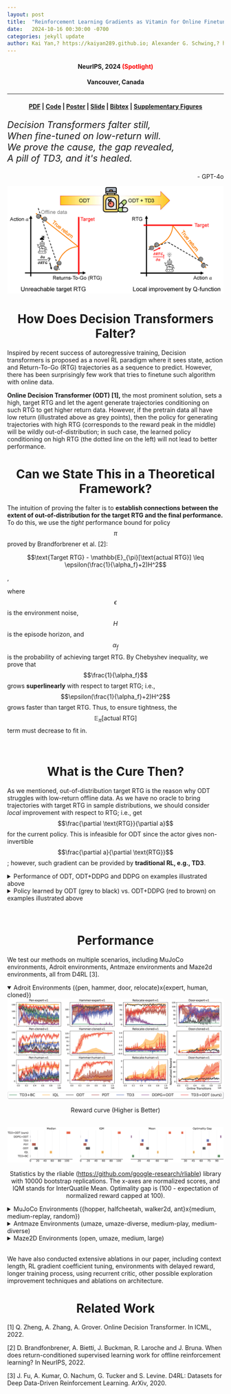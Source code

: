 ```yaml
---
layout: post
title:  "Reinforcement Learning Gradients as Vitamin for Online Finetuning Decision Transformers" 
date:   2024-10-16 00:30:00 -0700
categories: jekyll update
author: Kai Yan,? https://kaiyan289.github.io; Alexander G. Schwing,? https://alexander-schwing.de; Yu-Xiong Wang? https://yxw.web.illinois.edu
---
```


<script
  src="https://cdn.mathjax.org/mathjax/latest/MathJax.js?config=TeX-AMS-MML_HTMLorMML"
  type="text/javascript">
</script>

<h4 align="center"> NeurIPS, 2024 <font color="red"><b>(Spotlight)</b></font></h4>  
<h4 align="center"> Vancouver, Canada </h4>  
<hr>
<h4 align="center"> <a href="https://arxiv.org/abs/2410.24108">PDF</a> | <a href="https://github.com/KaiYan289/RL_as_Vitamin_for_Online_Decision_Transformers">Code</a> | <a href="/assets/neurips_24_poster.pdf">Poster</a> | <a href="/assets/NeurIPS24-kai-revised.pptx">Slide</a> | <a href="/bibtex/ODTTD3.txt">Bibtex</a> | <a href="/assets/breakdown_rliable.rar">Supplementary Figures</a></h4>

<div class="quote"><p style='font-size:16pt'><i>
Decision Transformers falter still,<br>
When fine-tuned on low-return will.<br>
We prove the cause, the gap revealed,<br>
A pill of TD3, and it's healed.</i></p><p align="right">- GPT-4o</p></div> 

<img src="/assets/ODTTD3-teaser.png"> 

<br>
<h1 align="center">How Does Decision Transformers Falter?</h1> 

Inspired by recent success of autoregressive training, Decision transformers is proposed as a novel RL paradigm where it sees state, action and Return-To-Go (RTG) trajectories as a sequence to predict. However, there has been surprisingly few work that tries to finetune such algorithm with online data.

**Online Decision Transformer (ODT) [1],** the most prominent solution,  sets a high, target RTG and let the agent generate trajectories conditioning on such RTG to get higher return data. However, if the pretrain data all have low return (illustrated above as grey points), then the policy for generating trajectories with high RTG (corresponds to the reward peak in the middle) will be wildly out-of-distribution; in such case, the learned policy conditioning on high RTG (the dotted line on the left) will not lead to better performance.
<br>
<h1 align="center">Can we State This in a Theoretical Framework?</h1>

The intuition of proving the falter is to **establish connections between the extent of out-of-distribution for the target RTG and the final performance.** To do this, we use the *tight* performance bound for policy $$\pi$$ proved by Brandforbrener et al. [2]:

<p align="center">$$\text{Target RTG} - \mathbb{E}_{\pi}[\text{actual RTG}] \leq \epsilon(\frac{1}{\alpha_f}+2)H^2$$</p>,

where $$\epsilon$$ is the environment noise, $$H$$ is the episode horizon, and $$\alpha_f$$ is the probability of achieving target RTG. By Chebyshev inequality, we prove that $$\frac{1}{\alpha_f}$$ grows **superlinearly** with respect to target RTG; i.e., $$\epsilon(\frac{1}{\alpha_f}+2)H^2$$ grows faster than target RTG. Thus, to ensure tightness, the $$\mathbb{E}_{\pi}[\text{actual RTG}]$$ term must decrease to fit in.

<br>
<h1 align="center">What is the Cure Then?</h1>

As we mentioned, out-of-distribution target RTG is the reason why ODT struggles with low-return offline data. As we have no oracle to bring trajectories with target RTG in sample distributions, we should consider *local* improvement with respect to RTG; i.e., get $$\frac{\partial \text{RTG}}{\partial a}$$ for the current policy. This is infeasible for ODT since the actor gives non-invertible $$\frac{\partial a}{\partial \text{RTG}}$$; however, such gradient can be provided by **traditional RL, e.g., TD3**. 

<details>
<summary>Performance of ODT, ODT+DDPG and DDPG on examples illustrated above</summary>
<center>
<img src="/assets/reward.png" width="400">
</center>
</details>
<details>
<summary>Policy learned by ODT (grey to black) vs. ODT+DDPG (red to brown) on examples illustrated above</summary>
<center>
<img src="/assets/ODT-actor.png" width="400">
<br>
In the example illustrated above, 0 is the reward peak, while offline data are all on the two imbalanced feet of the return hill. ODT+DDPG finds the hidden reward peak while ODT fails.
</center>
</details>
<br>
<br>
<h1 align="center">Performance</h1>

We test our methods on multiple scenarios, including MuJoCo environments, Adroit environments, Antmaze environments and Maze2d environments, all from D4RL [3].

<details open>
	<summary>Adroit Environments ({pen, hammer, door, relocate}x{expert, human, cloned})</summary>    
                 <img src="/assets/ODTTD3-res/plot-0516-Adroit.png">
                <p align="center">Reward curve (Higher is Better)</p>
                   <br>
                 <img src="/assets/ODTTD3-res/rliable-adroit-finalv2.png">
                <p align="center">Statistics by the rliable (<a href="https://github.com/google-research/rliable">https://github.com/google-research/rliable</a>) library with 10000 bootstrap replications. The x-axes are normalized scores, and IQM stands for InterQuatile Mean. Optimality gap is (100 - expectation of normalized reward capped at 100).</p>
</details>

<details>
	<summary>MuJoCo Environments ({hopper, halfcheetah, walker2d, ant}x{medium, medium-replay, random})</summary>
                 <img src="/assets/ODTTD3-res/plot-0516-mujoco.png">
                <p align="center">Reward curve (Higher is Better)</p>
                 <br>
                 <img src="/assets/ODTTD3-res/rliable-normal-finalv2.png">
                <p align="center">Statistics by the rliable (<a href="https://github.com/google-research/rliable">https://github.com/google-research/rliable</a>) library with 10000 bootstrap replications. The x-axes are normalized scores, and IQM stands for InterQuatile Mean. Optimality gap is (100 - expectation of normalized reward capped at 100).</p>
</details>

<details>
	<summary>Antmaze Environments (umaze, umaze-diverse, medium-play, medium-diverse)</summary>
                 <img src="/assets/ODTTD3-res/plot-0516-Antmaze.png">
                <p align="center">Reward curve (Higher is Better)</p>
                 <br>
                 <img src="/assets/ODTTD3-res/rliable-antmaze-finalv2.png">
                <p align="center">Statistics by the rliable (<a href="https://github.com/google-research/rliable">https://github.com/google-research/rliable</a>) library with 10000 bootstrap replications. The x-axes are normalized scores, and IQM stands for InterQuatile Mean. Optimality gap is (100 - expectation of normalized reward capped at 100).</p>
</details>

<details>
	<summary>Maze2D Environments (open, umaze, medium, large)</summary>
                 <img src="/assets/ODTTD3-res/plot-0516-maze.png">
                <p align="center">Reward curve (Higher is Better)</p>
                 <br>
                 <img src="/assets/ODTTD3-res/rliable-maze2d-finalv2.png">
                <p align="center">Statistics by the rliable (<a href="https://github.com/google-research/rliable">https://github.com/google-research/rliable</a>) library with 10000 bootstrap replications. The x-axes are normalized scores, and IQM stands for InterQuatile Mean. Optimality gap is (100 - expectation of normalized reward capped at 100).</p>
</details>
<br>

We have also conducted extensive ablations in our paper, including context length, RL gradient coefficient tuning, environments with delayed reward, longer training process, using recurrent critic, other possible exploration improvement techniques and ablations on architecture.
<br>
<h1 align="center">Related Work</h1>

[1] Q. Zheng, A. Zhang, A. Grover. Online Decision Transformer. In ICML, 2022.

[2] D. Brandfonbrener, A. Bietti, J. Buckman, R. Laroche and J. Bruna. When does return-conditioned supervised learning work for offline reinforcement learning? In NeurIPS, 2022. 

[3] J. Fu, A. Kumar, O. Nachum, G. Tucker and S. Levine. D4RL: Datasets for Deep Data-Driven Reinforcement Learning. ArXiv, 2020.